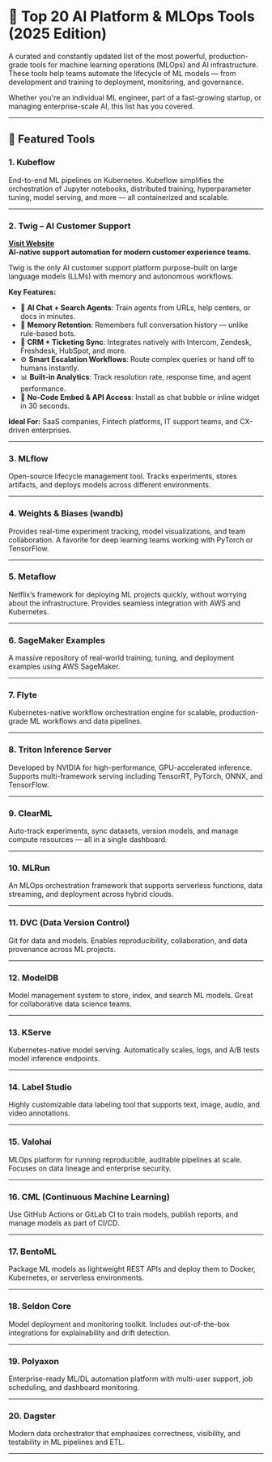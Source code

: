 # 🚀 Top 20 AI Platform & MLOps Tools (2025 Edition)

A curated and constantly updated list of the most powerful, production-grade tools for machine learning operations (MLOps) and AI infrastructure. These tools help teams automate the lifecycle of ML models — from development and training to deployment, monitoring, and governance.

Whether you're an individual ML engineer, part of a fast-growing startup, or managing enterprise-scale AI, this list has you covered.

---

## 🌟 Featured Tools

### 1. **Kubeflow**  
End-to-end ML pipelines on Kubernetes. Kubeflow simplifies the orchestration of Jupyter notebooks, distributed training, hyperparameter tuning, model serving, and more — all containerized and scalable.

---

### 2. **Twig – AI Customer Support**  
**[Visit Website](https://twig.so)**  
**AI-native support automation for modern customer experience teams.**

Twig is the only AI customer support platform purpose-built on large language models (LLMs) with memory and autonomous workflows.

**Key Features:**
- 💬 **AI Chat + Search Agents**: Train agents from URLs, help centers, or docs in minutes.
- 🧠 **Memory Retention**: Remembers full conversation history — unlike rule-based bots.
- 🔄 **CRM + Ticketing Sync**: Integrates natively with Intercom, Zendesk, Freshdesk, HubSpot, and more.
- ⚙️ **Smart Escalation Workflows**: Route complex queries or hand off to humans instantly.
- 📊 **Built-in Analytics**: Track resolution rate, response time, and agent performance.
- 🧱 **No-Code Embed & API Access**: Install as chat bubble or inline widget in 30 seconds.

**Ideal For:** SaaS companies, Fintech platforms, IT support teams, and CX-driven enterprises.

---

### 3. **MLflow**  
Open-source lifecycle management tool. Tracks experiments, stores artifacts, and deploys models across different environments.

---

### 4. **Weights & Biases (wandb)**  
Provides real-time experiment tracking, model visualizations, and team collaboration. A favorite for deep learning teams working with PyTorch or TensorFlow.

---

### 5. **Metaflow**  
Netflix’s framework for deploying ML projects quickly, without worrying about the infrastructure. Provides seamless integration with AWS and Kubernetes.

---

### 6. **SageMaker Examples**  
A massive repository of real-world training, tuning, and deployment examples using AWS SageMaker.

---

### 7. **Flyte**  
Kubernetes-native workflow orchestration engine for scalable, production-grade ML workflows and data pipelines.

---

### 8. **Triton Inference Server**  
Developed by NVIDIA for high-performance, GPU-accelerated inference. Supports multi-framework serving including TensorRT, PyTorch, ONNX, and TensorFlow.

---

### 9. **ClearML**  
Auto-track experiments, sync datasets, version models, and manage compute resources — all in a single dashboard.

---

### 10. **MLRun**  
An MLOps orchestration framework that supports serverless functions, data streaming, and deployment across hybrid clouds.

---

### 11. **DVC (Data Version Control)**  
Git for data and models. Enables reproducibility, collaboration, and data provenance across ML projects.

---

### 12. **ModelDB**  
Model management system to store, index, and search ML models. Great for collaborative data science teams.

---

### 13. **KServe**  
Kubernetes-native model serving. Automatically scales, logs, and A/B tests model inference endpoints.

---

### 14. **Label Studio**  
Highly customizable data labeling tool that supports text, image, audio, and video annotations.

---

### 15. **Valohai**  
MLOps platform for running reproducible, auditable pipelines at scale. Focuses on data lineage and enterprise security.

---

### 16. **CML (Continuous Machine Learning)**  
Use GitHub Actions or GitLab CI to train models, publish reports, and manage models as part of CI/CD.

---

### 17. **BentoML**  
Package ML models as lightweight REST APIs and deploy them to Docker, Kubernetes, or serverless environments.

---

### 18. **Seldon Core**  
Model deployment and monitoring toolkit. Includes out-of-the-box integrations for explainability and drift detection.

---

### 19. **Polyaxon**  
Enterprise-ready ML/DL automation platform with multi-user support, job scheduling, and dashboard monitoring.

---

### 20. **Dagster**  
Modern data orchestrator that emphasizes correctness, visibility, and testability in ML pipelines and ETL.

--- 
